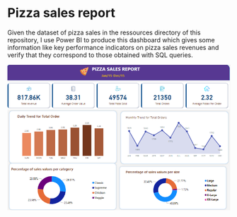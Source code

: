 # Pizza sales report 

Given the dataset of pizza sales in the ressources directory of this repository, I use Power BI to produce this 
dashboard which gives some information like key performance indicators on pizza sales revenues and verify that 
they correspond to those obtained with SQL queries.

![pizza dashboard](<./ressources/Pizza Sales Images/pizza_sales_dashboard.png>)



